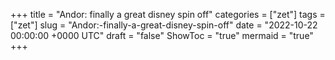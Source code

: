 +++
title = "Andor: finally a great disney spin off"
categories = ["zet"]
tags = ["zet"]
slug = "Andor:-finally-a-great-disney-spin-off"
date = "2022-10-22 00:00:00 +0000 UTC"
draft = "false"
ShowToc = "true"
mermaid = "true"
+++

